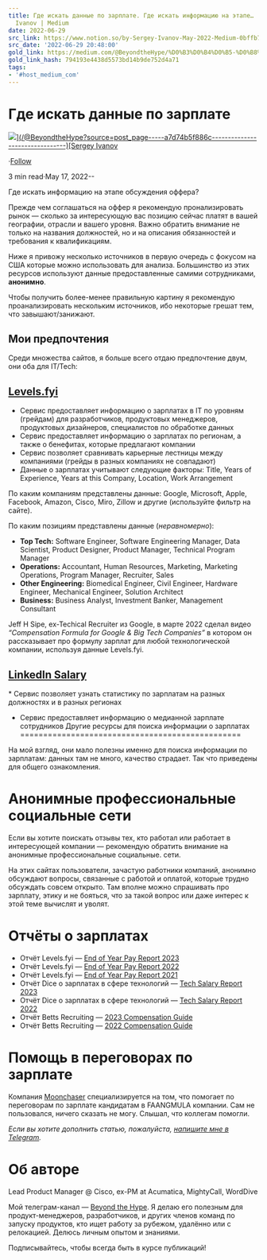 ```yaml
---
title: Где искать данные по зарплате. Где искать информацию на этапе… | by Sergey
  Ivanov | Medium
date: 2022-06-29
src_link: https://www.notion.so/by-Sergey-Ivanov-May-2022-Medium-0bffb737e25c49be948acaca98bbaa45
src_date: '2022-06-29 20:48:00'
gold_link: https://medium.com/@BeyondtheHype/%D0%B3%D0%B4%D0%B5-%D0%B8%D1%81%D0%BA%D0%B0%D1%82%D1%8C-%D0%B4%D0%B0%D0%BD%D0%BD%D1%8B%D0%B5-%D0%BF%D0%BE-%D0%B7%D0%B0%D1%80%D0%BF%D0%BB%D0%B0%D1%82%D0%B5-a7d74b5f886c
gold_link_hash: 794193e4438d5573bd14b9de752d4a71
tags:
- '#host_medium_com'
---
```


Где искать данные по зарплате
=============================

[![](https://miro.medium.com/v2/resize:fill:88:88/0*JxKEeJR8JGDGSsUt.)](/@BeyondtheHype?source=post_page-----a7d74b5f886c--------------------------------)[Sergey Ivanov](/@BeyondtheHype?source=post_page-----a7d74b5f886c--------------------------------)

·[Follow](/m/signin?actionUrl=https%3A%2F%2Fmedium.com%2F_%2Fsubscribe%2Fuser%2F3e72eff09525&operation=register&redirect=https%3A%2F%2Fmedium.com%2F%40BeyondtheHype%2F%D0%B3%D0%B4%D0%B5-%D0%B8%D1%81%D0%BA%D0%B0%D1%82%D1%8C-%D0%B4%D0%B0%D0%BD%D0%BD%D1%8B%D0%B5-%D0%BF%D0%BE-%D0%B7%D0%B0%D1%80%D0%BF%D0%BB%D0%B0%D1%82%D0%B5-a7d74b5f886c&user=Sergey+Ivanov&userId=3e72eff09525&source=post_page-3e72eff09525----a7d74b5f886c---------------------post_header-----------)

3 min read·May 17, 2022--

Где искать информацию на этапе обсуждения оффера?

Прежде чем соглашаться на оффер я рекомендую пронализировать рынок — сколько за интересующую вас позицию сейчас платят в вашей географии, отрасли и вашего уровня. Важно обратить внимание не только на названия должностей, но и на описания обязанностей и требования к квалификациям.

Ниже я привожу несколько источников в первую очередь с фокусом на США которые можно использовать для анализа. Большинство из этих ресурсов используют данные предоставленные самими сотрудниками, **анонимно**.

Чтобы получить более-менее правильную картину я рекомендую проанализировать нескольким источников, ибо некоторые грешат тем, что завышают/занижают.

Мои предпочтения
----------------

Среди множества сайтов, я больше всего отдаю предпочтение двум, они оба для IT/Tech:

![]()[**Levels.fyi**](https://www.levels.fyi/)
-----------------------------------------

* Сервис предоставляет информацию о зарплатах в IT по уровням (грейдам) для разработчиков, продуктовых менеджеров, продуктовых дизайнеров, специалистов по обработке данных
* Сервис предоставляет информацию о зарплатах по регионам, а также о бенефитах, которые предлагают компании
* Сервис позволяет сравнивать карьерные лестницы между компаниями (грейды в разных компаниях не совпадают)
* Данные о зарплатах учитывают следующие факторы: Title, Years of Experience, Years at this Company, Location, Work Arrangement

По каким компаниям представлены данные: Google, Microsoft, Apple, Facebook, Amazon, Cisco, Miro, Zillow и другие (используйте фильтр на сайте).

По каким позициям представлены данные (*неравномерно*):

* **Top Tech:** Software Engineer, Software Engineering Manager, Data Scientist, Product Designer, Product Manager, Technical Program Manager
* **Operations:** Accountant, Human Resources, Marketing, Marketing Operations, Program Manager, Recruiter, Sales
* **Other Engineering:** Biomedical Engineer, Civil Engineer, Hardware Engineer, Mechanical Engineer, Solution Architect
* **Business:** Business Analyst, Investment Banker, Management Consultant

Jeff H Sipe, ex-Techical Recruiter из Google, в марте 2022 сделал видео *“Compensation Formula for Google & Big Tech Companies”* в котором он рассказывает про формулу зарплат для любой технологической компании, используя данные Levels.fyi.

[**LinkedIn Salary**](https://www.linkedin.com/salary/)
-------------------------------------------------------

![]()* Сервис позволяет узнать статистику по зарплатам на разных должностях и в разных регионах
* Сервис предоставляет информацию о медианной зарплате сотрудников
Другие ресурсы для поиска информации о зарплатах
================================================

На мой взгляд, они мало полезны именно для поиска информации по зарплатам: данных там не много, качество страдает. Так что приведены для общего ознакомления.

Анонимные профессиональные социальные сети
==========================================

Если вы хотите поискать отзывы тех, кто работал или работает в интересующей компании — рекомендую обратить внимание на анонимные профессиональные социальные. сети.

На этих сайтах пользователи, зачастую работники компаний, анонимно обсуждают вопросы, связанные с работой и оплатой, которые трудно обсуждать совсем открыто. Там вполне можно спрашивать про зарплату, этику и не бояться, что за такой вопрос или даже интерес к этой теме вычислят и уволят.

Отчёты о зарплатах
==================

* Отчёт Levels.fyi — [End of Year Pay Report 2023](https://www.levels.fyi/2023/)
* Отчёт Levels.fyi — [End of Year Pay Report 2022](https://www.levels.fyi/2022/)
* Отчёт Levels.fyi — [End of Year Pay Report 2021](https://www.levels.fyi/2021/)
* Отчёт Dice о зарплатах в сфере технологий — [Tech Salary Report 2023](https://www.dice.com/technologists/ebooks/tech-salary-report/)
* Отчёт Dice о зарплатах в сфере технологий — [Tech Salary Report 2022](https://www.dice.com/technologists/ebooks/tech-salary-report/cover/)
* Отчёт Betts Recruiting — [2023 Compensation Guide](https://content.bettsrecruiting.com/compensation-guide-2023)
* Отчёт Betts Recruiting — [2022 Compensation Guide](https://insights.bettsrecruiting.com/compensation-guide/)

Помощь в переговорах по зарплате
================================

Компания [Moonchaser](https://www.moonchaser.io/) специализируется на том, что помогает по переговорам по зарплате кандидатам в FAANGMULA компании. Сам не пользовался, ничего сказать не могу. Слышал, что коллегам помогли.

*Если вы хотите дополнить статью, пожалуйста,* [*напишите мне в Telegram*](https://t.me/iamseattleite)*.*

Об авторе
=========

Lead Product Manager @ Cisco, ex-PM at Acumatica, MightyCall, WordDive

Мой телеграм-канал — [Beyond the Hype](https://t.me/+PJUOmtcF0SI4MWZh). Я делаю его полезным для продукт-менеджеров, разработчиков, и других членов команд по запуску продуктов, кто ищет работу за рубежом, удалённо или с релокацией. Делюсь личным опытом и знаниями.

Подписывайтесь, чтобы всегда быть в курсе публикаций!